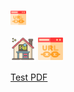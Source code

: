 [<img src="https://raw.githubusercontent.com/tempurl/test/main/url.png" width="25" />](https://tempurl.github.io/test/)

[<img src="https://raw.githubusercontent.com/tempurl/test/main/online-lernen.png" width="40" />](https://tempurl.github.io) [<img src="https://raw.githubusercontent.com/tempurl/test/main/url.png" width="40" />](https://tempurl.github.io/test/)

[Test PDF](https://docs.google.com/viewer?url=https://https://cdn-31.anonfiles.com/N2V1Z126u7/251ecab5-1624611317/test%20(1).pdf)
